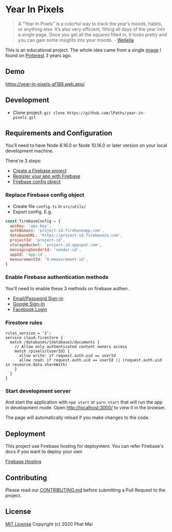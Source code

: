 # Year In Pixels

> A “Year In Pixels” is a colorful way to track the year’s moods, habits, or anything else.
> It’s also very efficient, fitting all days of the year into a single page. Once you get all the squares filled in, it looks pretty and you can gain some insights into your moods. - [Wellella](https://wellella.com/bullet-journal-year-in-pixels/#:~:text=A%20%E2%80%9CYear%20In%20Pixels%E2%80%9D%20is,some%20insights%20into%20your%20moods.)

This is an educational project. The whole idea came from a single [image](https://www.pinterest.com/pin/284782376423901844/) I found on [Pinterest](https://www.pinterest.com/) 3 years ago.

## Demo

https://year-in-pixels-af189.web.app/

## Development

- Clone project: `git clone https://github.com/lPaths/year-in-pixels.git`

## Requirements and Configuration

You’ll need to have Node 8.16.0 or Node 10.16.0 or later version on your local development machine.

There're 3 steps:

- [Create a Firebase project](https://firebase.google.com/docs/web/setup?gclid=EAIaIQobChMI7cnV_-n-6QIVxxwrCh3NmwnyEAAYASABEgJ0yvD_BwE#create-firebase-project)
- [Register your app with Firebase](https://firebase.google.com/docs/web/setup?gclid=EAIaIQobChMI7cnV_-n-6QIVxxwrCh3NmwnyEAAYASABEgJ0yvD_BwE#register-app)
- [Firebase config object](https://firebase.google.com/docs/web/setup?gclid=EAIaIQobChMI7cnV_-n-6QIVxxwrCh3NmwnyEAAYASABEgJ0yvD_BwE#config-object)

### Replace Firebase config object

- Create file `config.ts` in `src/utils/`
- Export config. E.g.

```js
const firebaseConfig = {
  apiKey: 'api-key',
  authDomain: 'project-id.firebaseapp.com',
  databaseURL: 'https://project-id.firebaseio.com',
  projectId: 'project-id',
  storageBucket: 'project-id.appspot.com',
  messagingSenderId: 'sender-id',
  appId: 'app-id',
  measurementId: 'G-measurement-id',
}
```

### Enable Firebase authentication methods

You'll need to enable these 3 methods on firebase authen.

- [Email/Password Sign-in](https://firebase.google.com/docs/auth/web/password-auth#before_you_begin)
- [Google Sign-In](https://firebase.google.com/docs/auth/web/google-signin#before_you_begin)
- [Facebook Login](https://firebase.google.com/docs/auth/web/facebook-login#before_you_begin)

### Firestore rules

```text
rules_version = '2';
service cloud.firestore {
  match /databases/{database}/documents {
    // Allow only authenticated content owners access
    match /pixels/{userId} {
      allow write: if request.auth.uid == userId
      allow read: if request.auth.uid == userId || (request.auth.uid in resource.data.shareWith)
    }
  }
}
```

### Start development server

And start the application with `npm start` or `yarn start` that will run the app in development mode.
Open [http://localhost:3000/](http://localhost:3000/) to view it in the browser.

The page will automatically reload if you make changes to the code.

## Deployment

This project use Firebase hosting for deployment. You can refer Firebase's docs if you want to deploy your own

[Firebase Hosting](https://firebase.google.com/docs/web/setup?gclid=EAIaIQobChMI7cnV_-n-6QIVxxwrCh3NmwnyEAAYASABEgJ0yvD_BwE#install-cli-deploy)

## Contributing

Please read our [CONTRIBUTING.md](https://github.com/lPaths/year-in-pixels/blob/master/CONTRIBUTING.md) before submitting a Pull Request to the project.

## License

[MIT License](https://github.com/lPaths/year-in-pixels/blob/master/LICENSE.md) Copyright (c) 2020 Phat Mai
